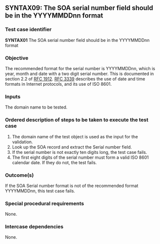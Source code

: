 ## SYNTAX09: The SOA serial number field should be in the YYYYMMDDnn format

### Test case identifier
**SYNTAX01** The SOA serial number field should be in the YYYYMMDDnn format

### Objective

The recommended format for the serial number is YYYYMMDDnn, which is year, month
and date with a two digit serial number. This is documented in section 2.2 of
[RFC 1912](http://www.ietf.org/rfc/rfc1912.txt).
[RFC 3339](http://tools.ietf.org/html/rfc3339#section-5) describes the use of
date and time formats in Internet protocols, and its use of ISO 8601.

### Inputs

The domain name to be tested.

### Ordered description of steps to be taken to execute the test case

1. The domain name of the test object is used as the input for the validation.
2. Look up the SOA record and extract the Serial number field.
3. If the serial number is not exactly ten digits long, the test case fails.
4. The first eight digits of the serial number must form a valid ISO 8601
   calendar date. If they do not, the test fails.

### Outcome(s)

If the SOA Serial number format is not of the recommended format YYYYMMDDnn,
this test case fails.

### Special procedural requirements

None.

### Intercase dependencies

None.
